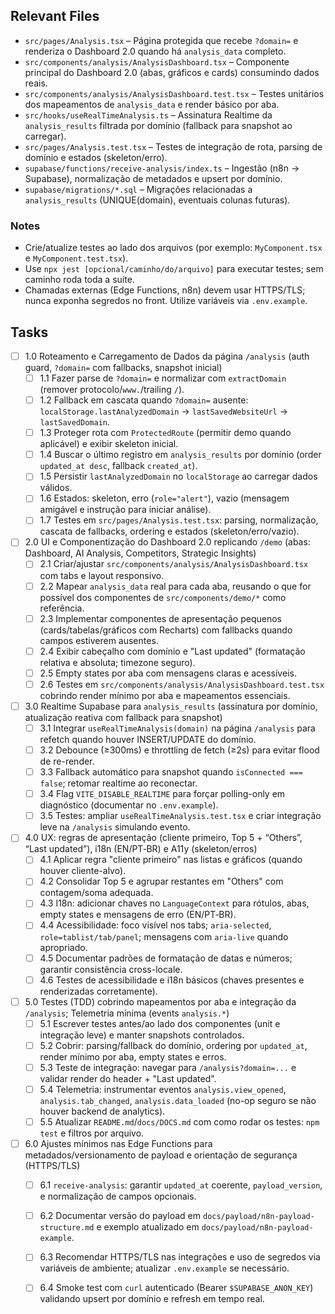 ## Relevant Files

- `src/pages/Analysis.tsx` – Página protegida que recebe `?domain=` e renderiza o Dashboard 2.0 quando há `analysis_data` completo.
- `src/components/analysis/AnalysisDashboard.tsx` – Componente principal do Dashboard 2.0 (abas, gráficos e cards) consumindo dados reais.
- `src/components/analysis/AnalysisDashboard.test.tsx` – Testes unitários dos mapeamentos de `analysis_data` e render básico por aba.
- `src/hooks/useRealTimeAnalysis.ts` – Assinatura Realtime da `analysis_results` filtrada por domínio (fallback para snapshot ao carregar).
- `src/pages/Analysis.test.tsx` – Testes de integração de rota, parsing de domínio e estados (skeleton/erro).
- `supabase/functions/receive-analysis/index.ts` – Ingestão (n8n → Supabase), normalização de metadados e upsert por domínio.
- `supabase/migrations/*.sql` – Migrações relacionadas a `analysis_results` (UNIQUE(domain), eventuais colunas futuras).

### Notes

- Crie/atualize testes ao lado dos arquivos (por exemplo: `MyComponent.tsx` e `MyComponent.test.tsx`).
- Use `npx jest [opcional/caminho/do/arquivo]` para executar testes; sem caminho roda toda a suíte.
- Chamadas externas (Edge Functions, n8n) devem usar HTTPS/TLS; nunca exponha segredos no front. Utilize variáveis via `.env.example`.

## Tasks

- [ ] 1.0 Roteamento e Carregamento de Dados da página `/analysis` (auth guard, `?domain=` com fallbacks, snapshot inicial)
  - [ ] 1.1 Fazer parse de `?domain=` e normalizar com `extractDomain` (remover protocolo/`www.`/trailing `/`).
  - [ ] 1.2 Fallback em cascata quando `?domain=` ausente: `localStorage.lastAnalyzedDomain` → `lastSavedWebsiteUrl` → `lastSavedDomain`.
  - [ ] 1.3 Proteger rota com `ProtectedRoute` (permitir demo quando aplicável) e exibir skeleton inicial.
  - [ ] 1.4 Buscar o último registro em `analysis_results` por domínio (order `updated_at desc`, fallback `created_at`).
  - [ ] 1.5 Persistir `lastAnalyzedDomain` no `localStorage` ao carregar dados válidos.
  - [ ] 1.6 Estados: skeleton, erro (`role="alert"`), vazio (mensagem amigável e instrução para iniciar análise).
  - [ ] 1.7 Testes em `src/pages/Analysis.test.tsx`: parsing, normalização, cascata de fallbacks, ordering e estados (skeleton/erro/vazio).

- [ ] 2.0 UI e Componentização do Dashboard 2.0 replicando `/demo` (abas: Dashboard, AI Analysis, Competitors, Strategic Insights)
  - [ ] 2.1 Criar/ajustar `src/components/analysis/AnalysisDashboard.tsx` com tabs e layout responsivo.
  - [ ] 2.2 Mapear `analysis_data` real para cada aba, reusando o que for possível dos componentes de `src/components/demo/*` como referência.
  - [ ] 2.3 Implementar componentes de apresentação pequenos (cards/tabelas/gráficos com Recharts) com fallbacks quando campos estiverem ausentes.
  - [ ] 2.4 Exibir cabeçalho com domínio e "Last updated" (formatação relativa e absoluta; timezone seguro).
  - [ ] 2.5 Empty states por aba com mensagens claras e acessíveis.
  - [ ] 2.6 Testes em `src/components/analysis/AnalysisDashboard.test.tsx` cobrindo render mínimo por aba e mapeamentos essenciais.

- [ ] 3.0 Realtime Supabase para `analysis_results` (assinatura por domínio, atualização reativa com fallback para snapshot)
  - [ ] 3.1 Integrar `useRealTimeAnalysis(domain)` na página `/analysis` para refetch quando houver INSERT/UPDATE do domínio.
  - [ ] 3.2 Debounce (≥300ms) e throttling de fetch (≥2s) para evitar flood de re-render.
  - [ ] 3.3 Fallback automático para snapshot quando `isConnected === false`; retomar realtime ao reconectar.
  - [ ] 3.4 Flag `VITE_DISABLE_REALTIME` para forçar polling-only em diagnóstico (documentar no `.env.example`).
  - [ ] 3.5 Testes: ampliar `useRealTimeAnalysis.test.tsx` e criar integração leve na `/analysis` simulando evento.

- [ ] 4.0 UX: regras de apresentação (cliente primeiro, Top 5 + “Others”, “Last updated”), i18n (EN/PT‑BR) e A11y (skeleton/erros)
  - [ ] 4.1 Aplicar regra "cliente primeiro" nas listas e gráficos (quando houver cliente-alvo).
  - [ ] 4.2 Consolidar Top 5 e agrupar restantes em "Others" com contagem/soma adequada.
  - [ ] 4.3 I18n: adicionar chaves no `LanguageContext` para rótulos, abas, empty states e mensagens de erro (EN/PT‑BR).
  - [ ] 4.4 Acessibilidade: foco visível nos tabs; `aria-selected`, `role=tablist/tab/panel`; mensagens com `aria-live` quando apropriado.
  - [ ] 4.5 Documentar padrões de formatação de datas e números; garantir consistência cross-locale.
  - [ ] 4.6 Testes de acessibilidade e i18n básicos (chaves presentes e renderizadas corretamente).

- [ ] 5.0 Testes (TDD) cobrindo mapeamentos por aba e integração da `/analysis`; Telemetria mínima (events `analysis.*`)
  - [ ] 5.1 Escrever testes antes/ao lado dos componentes (unit e integração leve) e manter snapshots controlados.
  - [ ] 5.2 Cobrir: parsing/fallback do domínio, ordering por `updated_at`, render mínimo por aba, empty states e erros.
  - [ ] 5.3 Teste de integração: navegar para `/analysis?domain=...` e validar render do header + "Last updated".
  - [ ] 5.4 Telemetria: instrumentar eventos `analysis.view_opened`, `analysis.tab_changed`, `analysis.data_loaded` (no-op seguro se não houver backend de analytics).
  - [ ] 5.5 Atualizar `README.md`/`docs/DOCS.md` com como rodar os testes: `npm test` e filtros por arquivo.

- [ ] 6.0 Ajustes mínimos nas Edge Functions para metadados/versionamento de payload e orientação de segurança (HTTPS/TLS)
  - [ ] 6.1 `receive-analysis`: garantir `updated_at` coerente, `payload_version`, e normalização de campos opcionais.
  - [ ] 6.2 Documentar versão do payload em `docs/payload/n8n-payload-structure.md` e exemplo atualizado em `docs/payload/n8n-payload-example`.
  - [ ] 6.3 Recomendar HTTPS/TLS nas integrações e uso de segredos via variáveis de ambiente; atualizar `.env.example` se necessário.
  - [ ] 6.4 Smoke test com `curl` autenticado (Bearer `$SUPABASE_ANON_KEY`) validando upsert por domínio e refresh em tempo real.


